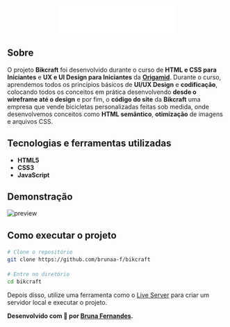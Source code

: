 <p align="center">
	<img src="/img/bikcraft.svg" alt="Bikcraft" title="Bikcraft">
</p>

## Sobre   
O projeto **Bikcraft** foi desenvolvido durante o curso de **HTML e CSS para Iniciantes** e **UX e UI Design para Iniciantes** da **[Origamid](https://www.origamid.com/)**.
Durante o curso, aprendemos todos os princípios básicos de **UI/UX Design** e **codificação**, colocando todos os conceitos em prática desenvolvendo **desde o wireframe até o design** e por fim, o **código do site** da **Bikcraft** uma empresa que vende bicicletas personalizadas feitas sob medida, onde desenvolvemos conceitos como **HTML semântico**, **otimização** de imagens e arquivos CSS.

## Tecnologias e ferramentas utilizadas
- **HTML5**
- **CSS3**
- **JavaScript**

##  Demonstração
<img width="946" alt="preview" src="https://user-images.githubusercontent.com/84107769/229358871-4d7e5706-9d56-4f30-ac36-1228b522d304.png">

## Como executar o projeto

```bash
# Clone o repositório
git clone https://github.com/brunaa-f/bikcraft

# Entre no diretório
cd bikcraft
```
Depois disso, utilize uma ferramenta como o [Live Server](https://marketplace.visualstudio.com/items?itemName=ritwickdey.LiveServer) para criar um servidor local e executar o projeto.

**Desenvolvido com 💜 por [Bruna Fernandes](https://github.com/brunaa-f).**
